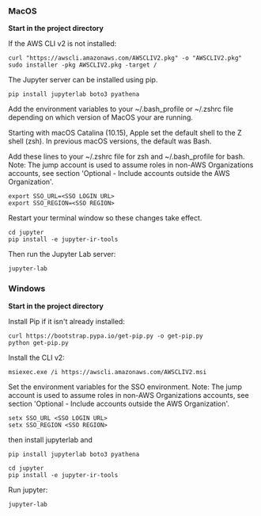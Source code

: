 ### MacOS
**Start in the project directory**

If the AWS CLI v2 is not installed:
```
curl "https://awscli.amazonaws.com/AWSCLIV2.pkg" -o "AWSCLIV2.pkg"
sudo installer -pkg AWSCLIV2.pkg -target /
```

The Jupyter server can be installed using pip.
```
pip install jupyterlab boto3 pyathena
```

Add the environment variables to your ~/.bash_profile or ~/.zshrc file depending on which version of MacOS your are running.

Starting with macOS Catalina (10.15), Apple set the default shell to the Z shell (zsh). In previous macOS versions, the default was Bash.

Add these lines to your ~/.zshrc file for zsh and ~/.bash_profile for bash. Note: The jump account is used to assume roles in non-AWS Organizations accounts, see section 'Optional - Include accounts outside the AWS Organization'.
```
export SSO_URL=<SSO LOGIN URL>
export SSO_REGION=<SSO REGION>
```

Restart your terminal window so these changes take effect.

```
cd jupyter
pip install -e jupyter-ir-tools
```

Then run the Jupyter Lab server:
```
jupyter-lab
```

### Windows

**Start in the project directory**

Install Pip if it isn't already installed:
```
curl https://bootstrap.pypa.io/get-pip.py -o get-pip.py
python get-pip.py
```
Install the CLI v2:
```
msiexec.exe /i https://awscli.amazonaws.com/AWSCLIV2.msi
```

Set the environment variables for the SSO environment. Note: The jump account is used to assume roles in non-AWS Organizations accounts, see section 'Optional - Include accounts outside the AWS Organization'.
```
setx SSO_URL <SSO LOGIN URL>
setx SSO_REGION <SSO REGION>
```

then install jupyterlab and 
```
pip install jupyterlab boto3 pyathena
```

```
cd jupyter
pip install -e jupyter-ir-tools
```

Run jupyter:
```
jupyter-lab
```